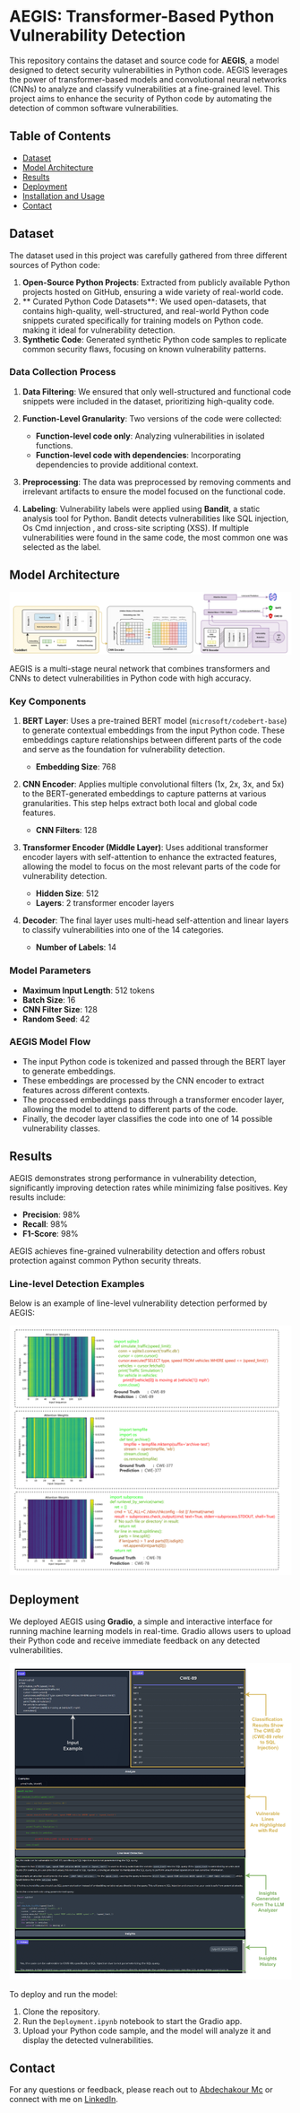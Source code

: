 # AEGIS: Transformer-Based Python Vulnerability Detection

This repository contains the dataset and source code for **AEGIS**, a model designed to detect security vulnerabilities in Python code. AEGIS leverages the power of transformer-based models and convolutional neural networks (CNNs) to analyze and classify vulnerabilities at a fine-grained level. This project aims to enhance the security of Python code by automating the detection of common software vulnerabilities.

## Table of Contents
- [Dataset](#dataset)
- [Model Architecture](#model-architecture)
- [Results](#results)
- [Deployment](#deployment)
- [Installation and Usage](#installation-and-usage)
- [Contact](#contact)

## Dataset

The dataset used in this project was carefully gathered from three different sources of Python code:

1. **Open-Source Python Projects**: Extracted from publicly available Python projects hosted on GitHub, ensuring a wide variety of real-world code.
2. ** Curated Python Code Datasets**: We used open-datasets, that contains high-quality, well-structured, and real-world Python code snippets curated specifically for training models on Python code. making it ideal for vulnerability detection.
3. **Synthetic Code**: Generated synthetic Python code samples to replicate common security flaws, focusing on known vulnerability patterns.

### Data Collection Process

1. **Data Filtering**: We ensured that only well-structured and functional code snippets were included in the dataset, prioritizing high-quality code.
   
2. **Function-Level Granularity**: Two versions of the code were collected:
   - **Function-level code only**: Analyzing vulnerabilities in isolated functions.
   - **Function-level code with dependencies**: Incorporating dependencies to provide additional context.

3. **Preprocessing**: The data was preprocessed by removing comments and irrelevant artifacts to ensure the model focused on the functional code.

4. **Labeling**: Vulnerability labels were applied using **Bandit**, a static analysis tool for Python. Bandit detects vulnerabilities like SQL injection, Os Cmd innjection , and cross-site scripting (XSS). If multiple vulnerabilities were found in the same code, the most common one was selected as the label.

## Model Architecture

![Line-level Detection Example](Images/aegis.png)

AEGIS is a multi-stage neural network that combines transformers and CNNs to detect vulnerabilities in Python code with high accuracy.

### Key Components

1. **BERT Layer**: Uses a pre-trained BERT model (`microsoft/codebert-base`) to generate contextual embeddings from the input Python code. These embeddings capture relationships between different parts of the code and serve as the foundation for vulnerability detection.
    - **Embedding Size**: 768

2. **CNN Encoder**: Applies multiple convolutional filters (1x, 2x, 3x, and 5x) to the BERT-generated embeddings to capture patterns at various granularities. This step helps extract both local and global code features.
    - **CNN Filters**: 128

3. **Transformer Encoder (Middle Layer)**: Uses additional transformer encoder layers with self-attention to enhance the extracted features, allowing the model to focus on the most relevant parts of the code for vulnerability detection.
    - **Hidden Size**: 512
    - **Layers**: 2 transformer encoder layers

4. **Decoder**: The final layer uses multi-head self-attention and linear layers to classify vulnerabilities into one of the 14 categories.
    - **Number of Labels**: 14

### Model Parameters
- **Maximum Input Length**: 512 tokens
- **Batch Size**: 16
- **CNN Filter Size**: 128
- **Random Seed**: 42

### AEGIS Model Flow
- The input Python code is tokenized and passed through the BERT layer to generate embeddings.
- These embeddings are processed by the CNN encoder to extract features across different contexts.
- The processed embeddings pass through a transformer encoder layer, allowing the model to attend to different parts of the code.
- Finally, the decoder layer classifies the code into one of 14 possible vulnerability classes.

## Results

AEGIS demonstrates strong performance in vulnerability detection, significantly improving detection rates while minimizing false positives. Key results include:

- **Precision**: 98%
- **Recall**: 98%
- **F1-Score**: 98%

AEGIS achieves fine-grained vulnerability detection and offers robust protection against common Python security threats.

### Line-level Detection Examples

Below is an example of line-level vulnerability detection performed by AEGIS:

![Line-level Detection Example](Images/line_level_example.png)

## Deployment

We deployed AEGIS using **Gradio**, a simple and interactive interface for running machine learning models in real-time. Gradio allows users to upload their Python code and receive immediate feedback on any detected vulnerabilities.

![An Example of User Interaction with Our UI](Images/ui_eg.png)


To deploy and run the model:
1. Clone the repository.
2. Run the `Deployment.ipynb` notebook to start the Gradio app.
3. Upload your Python code sample, and the model will analyze it and display the detected vulnerabilities.

## Contact

For any questions or feedback, please reach out to [Abdechakour Mc](mailto:abdechakourmechri@gmail.com) or connect with me on [LinkedIn](https://www.linkedin.com/in/mechriabdechakour/).
